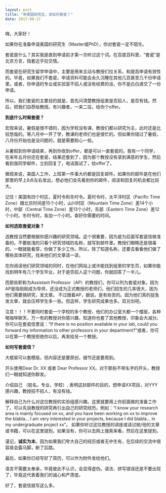 ```yaml
---
layout: post
title: "申美国研究生，该如何套瓷？"
date: 2017-09-17
---
```


嗨，大家好！

如果你在准备申请美国的研究生（Master或PhD），你对套瓷一定不陌生。

套瓷是什么？其实我是直到申请前才第一次听过这个词。在百度百科里，“套瓷”是北京方言，指套近乎拉交情。

而套瓷在研究生留学申请中，主要是用来主动与教授们拉关系，和提高申请有效性的。毕竟，如果我们不套瓷，申请资料可能会永久沉睡在其他几百甚至几千份申请里。或者，你申请的专业或实验室不招人或没有经费的话，你不是白白递交了一份申请。

所以，我们套瓷的主要目的就是，首先问清楚教授组里是否招人，是否有钱。然后，把我们自荐给教授。有兴趣者，一来二往，给你个offer。

**到底什么时候套瓷？**

宏观来说，暑假是很不错的，因为学校没有课，教授们都以研究为主，此时还是比较悠哉的。等八月中一开了学，教课的老师们也是很忙的。但如果你错过了暑假，八月份开始也是没问题的，就是需要耐心一些。

从暑假到你申请结束，再到你收到offer，都是可以一直套瓷的。我有一个同学，在来年五月份还在套瓷，结果还套到了，因为那个教授没有录到满意的学生，然后看到我同学邮件，立刻回复了，电话面试了，给offer了。

微观来说，美国人工作，上班第一件事大约都是回复邮件。如果你的邮件是在他们那里的早上8点左右发出，想必他们会先看到你的邮件，阅读和回复的机会都比较大。

记住！美国有四个时区，夏时令和冬时令。夏时令时，太平洋时区（Pacific Time Zone）跟北京时间差15个小时，山川时区（Mountain Time Zone）差14个小时，中部（Central Time Zone）差13个小时，东部（Eastern Time Zone）差12个小时。冬时令时，各加一个小时。查好你需要的时间。

**如何选取套瓷对象？**

选教授当然要根据你感兴趣的研究领域。这个很重要，因为是为后面写套瓷信做准备的。不要肤浅的只看个研究领域的名称，就写到邮件里。教授们眼睛还是很毒的，一眼就能看穿，你做了多少工作。所以，除了知道名称，还要去看看他们做了哪些具体研究，找来他们的文章读一读，

在你阅读他们研究领域的同时，在他们网站上或许能找到组里的学生页，如果你能找到明年有几个学生毕业，对于是否招人这个问题，你就回答了一半儿。

而那些职称为Assistant Professor（AP）的教授们，你可以列为套瓷对象。因为AP是指刚刚成为导师，还没成为正式教授的老师们，他们招生的几率很大，因为他们需要搞研究，发文章。
不过跟着AP，据说，是有些苦的。因为他们真的捉急发文章，就会压榨学生多一些。但这样，学生研究成果也多。双刃剑吧。

注意！！！不要同时套瓷一个学校的多个教授，他们的办公室大都一个楼层，各种喝咖啡聊天，万一有的教授对你感兴趣，知道你也套了其他教授，印象会大减分。你可以在套瓷信里说：“If there is no position available in your lab, could you forward my information to other professors in your department?”或者，你可以在第一个教授拒绝你以后，再发给另一个教授。


**如何写套瓷信？**

大框架可以套模版，但内容还是要原创，细节还是要周到。

开头使用Dear Dr. XX 或者 Dear Professor XX。对于那些不带名字的开头，教授们一眼就知道你群发。

介绍自己 （姓名，专业，学校）, 表明这封邮件的目的，想申请XX项目，对YYY感兴趣，教授招不招人，有没有钱。

解释自己为什么对这位教授的实验组感兴趣。这里就要用上你前面做的准备工作了。可以先说教授的研究再引出自己的研究经历。例如：“I know your research area is mainly focused on xx, and you have been working on xx to improve the blabla… I am very interested in your projects, because I did blabla… in my undergraduate project xx”。
如果你听过这位教授的讲座或读过她/他的文章或书籍，可以在这里提到。如果没有，你可以去网上搜索来看，然后在这里提到。

谨记，**诚实为本**。因为如果我们夸大自己的经历或者无中生有，在后续的交流中很容易会露马脚，断了后路。

最后，如果你已经写好了简历，可以作为附件发给他们。

语言不需要太奉承，毕竟彼此不认识，会显得虚伪。语法、拼写错误还是不要出现了，毕竟这代表着我们的诚心和严肃度。

好了，套瓷信就写这么多。
